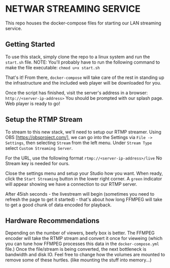 NETWAR STREAMING SERVICE
========================
This repo houses the docker-compose files for starting our LAN streaming service. 


Getting Started
---------------
To use this stack, simply clone the repo to a linux system and run the `start.sh` file.
NOTE: You'll probably have to run the following command to make the file executable: `chmod u+x start.sh`

That's it! From there, `docker-compose` will take care of the rest in standing up the infrastructure and the included web player will be downloaded for you.

Once the script has finished, visit the server's address in a browser: `http://<server-ip-address>`
You should be prompted with our splash page. Web player is ready to go!

Setup the RTMP Stream
---------------------
To stream to this new stack, we'll need to setup our RTMP streamer. 
Using OBS [https://obsproject.com/], we can go into the Settings via `File -> Settings`, then selecting `Stream` from the left menu.
Under `Stream Type` select `Custom Streaming Server`.

For the URL, use the following format `rtmp://<server-ip-address>/live`
No Stream key is needed for ours.

Close the settings menu and setup your Studio how you want.
When ready, click the `Start Streaming` button in the lower right corner. A `green` indicator will appear showing we have a connection to our RTMP server.

After 45ish seconds - the livestream will begin (sometimes you need to refresh the page to get it started) - that's about how long FFMPEG will take to get a good chunk of data encoded for playback.

Hardware Recommendations
------------------------
Depending on the number of viewers, beefy box is better. The FFMPEG encoder will take the RTMP stream and convert it once for vieweing (which you can tune how FFMPEG processes this data in the `docker-compose.yml` file.) Once the file/stream is being converted, the next bottleneck is bandwidth and disk IO. Feel free to change how the volumes are mounted to remove some of these hurtles. (like mounting the stuff into memory...)
